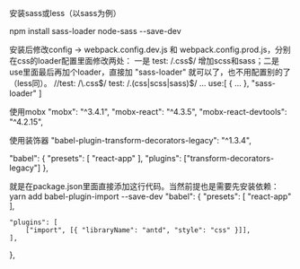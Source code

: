 安装sass或less（以sass为例）

npm install sass-loader node-sass --save-dev

安装后修改config -> webpack.config.dev.js 和 webpack.config.prod.js，分别在css的loader配置里面修改两处：
一是 test: /\.css$/ 增加scss和sass；二是use里面最后再加个loader，直接加 "sass-loader" 就可以了，也不用配置别的了（less同）。
//test: /\.css$/
test: /\.(css|scss|sass)$/
...
use:[
  {
  ...
  },
  "sass-loader"
]

使用mobx
    "mobx": "^3.4.1",
    "mobx-react": "^4.3.5",
    "mobx-react-devtools": "^4.2.15",

使用装饰器
    "babel-plugin-transform-decorators-legacy": "^1.3.4",

"babel": {
    "presets": [
      "react-app"
    ],
    "plugins": ["transform-decorators-legacy"]
},

就是在package.json里面直接添加这行代码。当然前提也是需要先安装依赖：yarn add babel-plugin-import --save-dev
"babel": {
    "presets": [
      "react-app"
    ],

    "plugins": [
        ["import", [{ "libraryName": "antd", "style": "css" }]],
    ],

  },
